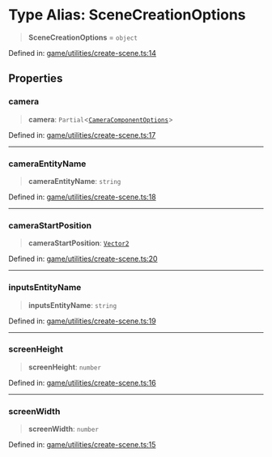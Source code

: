# Type Alias: SceneCreationOptions

> **SceneCreationOptions** = `object`

Defined in: [game/utilities/create-scene.ts:14](https://github.com/Forge-Game-Engine/Forge/blob/7b95769650b59c5ba12aa490e41717344ca6bf1e/src/game/utilities/create-scene.ts#L14)

## Properties

### camera

> **camera**: `Partial`\<[`CameraComponentOptions`](CameraComponentOptions.md)\>

Defined in: [game/utilities/create-scene.ts:17](https://github.com/Forge-Game-Engine/Forge/blob/7b95769650b59c5ba12aa490e41717344ca6bf1e/src/game/utilities/create-scene.ts#L17)

***

### cameraEntityName

> **cameraEntityName**: `string`

Defined in: [game/utilities/create-scene.ts:18](https://github.com/Forge-Game-Engine/Forge/blob/7b95769650b59c5ba12aa490e41717344ca6bf1e/src/game/utilities/create-scene.ts#L18)

***

### cameraStartPosition

> **cameraStartPosition**: [`Vector2`](../classes/Vector2.md)

Defined in: [game/utilities/create-scene.ts:20](https://github.com/Forge-Game-Engine/Forge/blob/7b95769650b59c5ba12aa490e41717344ca6bf1e/src/game/utilities/create-scene.ts#L20)

***

### inputsEntityName

> **inputsEntityName**: `string`

Defined in: [game/utilities/create-scene.ts:19](https://github.com/Forge-Game-Engine/Forge/blob/7b95769650b59c5ba12aa490e41717344ca6bf1e/src/game/utilities/create-scene.ts#L19)

***

### screenHeight

> **screenHeight**: `number`

Defined in: [game/utilities/create-scene.ts:16](https://github.com/Forge-Game-Engine/Forge/blob/7b95769650b59c5ba12aa490e41717344ca6bf1e/src/game/utilities/create-scene.ts#L16)

***

### screenWidth

> **screenWidth**: `number`

Defined in: [game/utilities/create-scene.ts:15](https://github.com/Forge-Game-Engine/Forge/blob/7b95769650b59c5ba12aa490e41717344ca6bf1e/src/game/utilities/create-scene.ts#L15)
